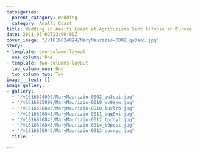 ```yaml
---
catoegories:
  parent_category: Wedding
  category: Amalfi Coast
title: Wedding in Amalfi Coast at Agriturismo Sant’Alfonso in Furore
date: 2021-03-02T23:00:00Z
cover_image: "/v1616624094/MaryMaurizio-0002_qw3soi.jpg"
story:
- template: one-column-layout
  one_column: One
- template: two-columns-layout
  two_column_one: One
  two_column_two: Two
image___text: []
image_gallery:
- gallery:
  - "/v1616624094/MaryMaurizio-0002_qw3soi.jpg"
  - "/v1616625898/MaryMaurizio-0019_wv0sxw.jpg"
  - "/v1616626843/MaryMaurizio-0010_iuylrb.jpg"
  - "/v1616626843/MaryMaurizio-0011_bqq8xi.jpg"
  - "/v1616626843/MaryMaurizio-0012_tproyl.jpg"
  - "/v1616626843/MaryMaurizio-0014_t9pqst.jpg"
  - "/v1616626843/MaryMaurizio-0013_cusryc.jpg"
  title: ''

---
```

